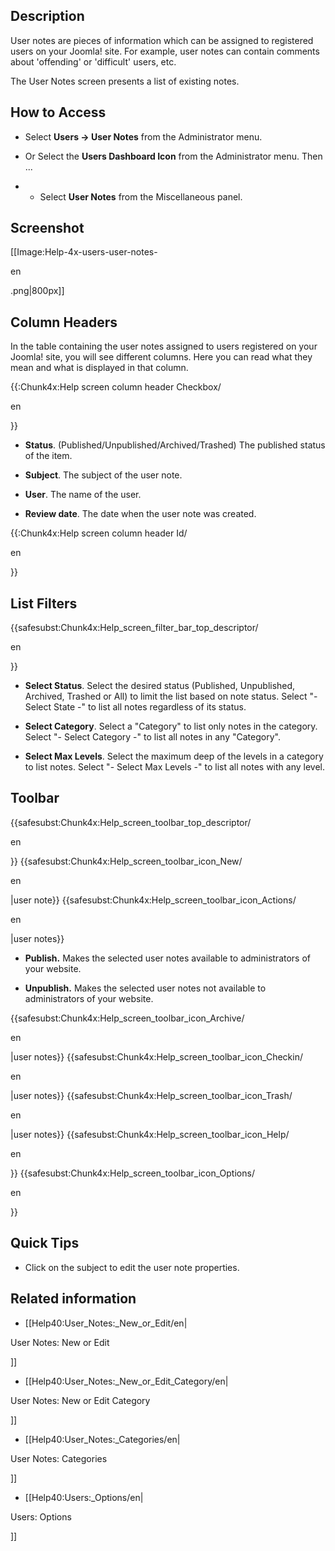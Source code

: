 <!-- Filename: Help4.x:User_Notes / Display title: Notes utilisateurs -->

## Description

User notes are pieces of information which can be assigned to registered
users on your Joomla! site. For example, user notes can contain comments
about 'offending' or 'difficult' users, etc.

The User Notes screen presents a list of existing notes.

## How to Access

- Select **Users **→** User Notes** from the Administrator menu.

<!-- -->

- Or Select the **Users Dashboard Icon** from the Administrator menu.
  Then ...

<!-- -->

- - Select **User Notes** from the Miscellaneous panel.

## Screenshot

\[\[Image:Help-4x-users-user-notes-

en

.png\|800px\]\]

## Column Headers

In the table containing the user notes assigned to users registered on
your Joomla! site, you will see different columns. Here you can read
what they mean and what is displayed in that column.

{{:Chunk4x:Help screen column header Checkbox/

en

}}

- **Status**. (Published/Unpublished/Archived/Trashed) The published
  status of the item.

<!-- -->

- **Subject**. The subject of the user note.

<!-- -->

- **User**. The name of the user.

<!-- -->

- **Review date**. The date when the user note was created.

{{:Chunk4x:Help screen column header Id/

en

}}

## List Filters

{{safesubst:Chunk4x:Help_screen_filter_bar_top_descriptor/

en

}}

- **Select Status**. Select the desired status (Published, Unpublished,
  Archived, Trashed or All) to limit the list based on note status.
  Select "- Select State -" to list all notes regardless of its status.

<!-- -->

- **Select Category**. Select a "Category" to list only notes in the
  category. Select "- Select Category -" to list all notes in any
  "Category".

<!-- -->

- **Select Max Levels**. Select the maximum deep of the levels in a
  category to list notes. Select "- Select Max Levels -" to list all
  notes with any level.

## Toolbar

{{safesubst:Chunk4x:Help_screen_toolbar_top_descriptor/

en

}} {{safesubst:Chunk4x:Help_screen_toolbar_icon_New/

en

\|user note}} {{safesubst:Chunk4x:Help_screen_toolbar_icon_Actions/

en

\|user notes}}

- **Publish.** Makes the selected user notes available to administrators
  of your website.

<!-- -->

- **Unpublish.** Makes the selected user notes not available to
  administrators of your website.

{{safesubst:Chunk4x:Help_screen_toolbar_icon_Archive/

en

\|user notes}} {{safesubst:Chunk4x:Help_screen_toolbar_icon_Checkin/

en

\|user notes}} {{safesubst:Chunk4x:Help_screen_toolbar_icon_Trash/

en

\|user notes}} {{safesubst:Chunk4x:Help_screen_toolbar_icon_Help/

en

}} {{safesubst:Chunk4x:Help_screen_toolbar_icon_Options/

en

}}

## Quick Tips

- Click on the subject to edit the user note properties.

## Related information

- \[\[Help40:User_Notes:\_New_or_Edit/en\|

User Notes: New or Edit

\]\]

- \[\[Help40:User_Notes:\_New_or_Edit_Category/en\|

User Notes: New or Edit Category

\]\]

- \[\[Help40:User_Notes:\_Categories/en\|

User Notes: Categories

\]\]

- \[\[Help40:Users:\_Options/en\|

Users: Options

\]\]
